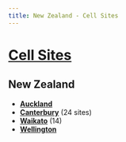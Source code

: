 ```yaml
---
title: New Zealand - Cell Sites
---
```


# [Cell Sites](../)

## New Zealand

* **[Auckland](auk)**
* **[Canterbury](can)** (24 sites)
* **[Waikato](wko)** (14)
* **[Wellington](wgn)**
